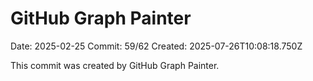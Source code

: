 # GitHub Graph Painter

Date: 2025-02-25
Commit: 59/62
Created: 2025-07-26T10:08:18.750Z

This commit was created by GitHub Graph Painter.
